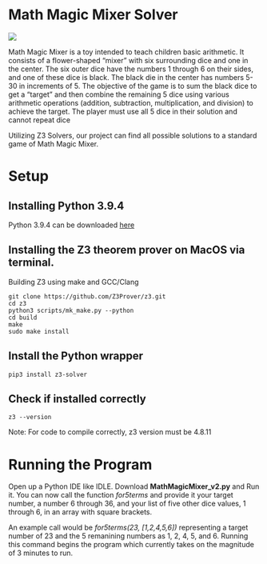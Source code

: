 # Math Magic Mixer Solver

![](https://images-na.ssl-images-amazon.com/images/I/51I%2BBA18wzL._AC_.jpg)

Math Magic Mixer is a toy intended to teach children basic arithmetic. It consists of a flower-shaped “mixer” with six surrounding dice and one in the center. The six outer dice have the numbers 1 through 6 on their sides, and one of these dice is black. The black die in the center has numbers 5-30 in increments of 5. The objective of the game is to sum the black dice to get a “target” and then combine the remaining 5 dice using various arithmetic operations (addition, subtraction, multiplication, and division) to achieve the target. The player must use all 5 dice in their solution and cannot repeat dice 

Utilizing Z3 Solvers, our project can find all possible solutions to a standard game of Math Magic Mixer.


# Setup 
## Installing Python 3.9.4
Python 3.9.4 can be downloaded [here](https://www.python.org/downloads/release/python-394/)

## Installing the Z3 theorem prover on MacOS via terminal.
Building Z3 using make and GCC/Clang

```
git clone https://github.com/Z3Prover/z3.git
cd z3
python3 scripts/mk_make.py --python
cd build
make
sudo make install
```

## Install the Python wrapper
```
pip3 install z3-solver
```

## Check if installed correctly
```
z3 --version
```
Note: For code to compile correctly, z3 version must be 4.8.11

# Running the Program
Open up a Python IDE like IDLE. Download **MathMagicMixer_v2.py** and Run it. You can now call the function *for5terms* and provide it your target number, a number 6 through 36, and your list of five other dice values, 1 through 6, in an array with square brackets. 

An example call would be *for5terms(23, [1,2,4,5,6])* representing a target number of 23 and the 5 remanining numbers as 1, 2, 4, 5, and 6. Running this command begins the program which currently takes on the magnitude of 3 minutes to run.
